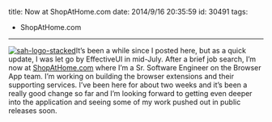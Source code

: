 title: Now at ShopAtHome.com
date: 2014/9/16 20:35:59
id: 30491
tags:
- ShopAtHome.com
---
[![sah-logo-stacked](http://www.s-church.net/journal_images/Windows-Live-Writer/965013955b8b_8CE4/sah-logo-stacked_thumb.png "sah-logo-stacked")](http://www.s-church.net/journal_images/Windows-Live-Writer/965013955b8b_8CE4/sah-logo-stacked_2.png)It’s been a while since I posted here, but as a quick update, I was let go by EffectiveUI in mid-July. After a brief job search, I’m now at [ShopAtHome.com](http://www.shopathome.com) where I’m a Sr. Software Engineer on the Browser App team. I’m working on building the browser extensions and their supporting services. I’ve been here for about two weeks and it’s been a really good change so far and I’m looking forward to getting even deeper into the application and seeing some of my work pushed out in public releases soon.
